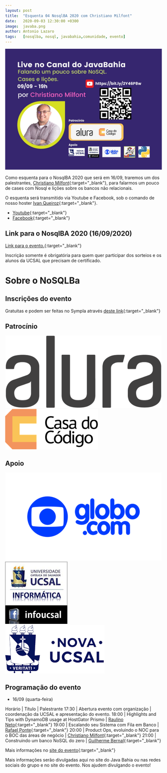 ```yaml
---
layout: post
title:  "Esquenta 04 NosqlBA 2020 com Christiano Milfont"
date:   2020-09-03 12:30:00 +0300
image:  javaba.png
author: Antonio Lazaro
tags:   [nosqlba, nosql, javabahia,comunidade, evento]
---
```


![](/img/nosqlba/2020/esquenta-christiano.jpeg)

Como esquenta para o NosqlBA 2020 que será em 16/09, traremos um dos palestrantes, [Christiano Milfont](https://www.linkedin.com/in/cmilfont/){:target="\_blank"}, para falarmos um pouco de cases com Nosql e lições sobre os bancos não relacionais.

O esquenta será transmitido via Youtube e Facebook, sob o comando de nosso hoster [Ivan Queiroz](https://www.linkedin.com/in/ivanqueiroz/){:target="\_blank"}. 

- [Youtube](https://www.youtube.com/watch?v=o0ySctnC418){:target="\_blank"} 
- [Facebook](https://bit.ly/2QR8Jpi){:target="\_blank"} 

## Link para o NosqlBA 2020 (16/09/2020)

[Link para o evento.](https://www.youtube.com/watch?v=jEkV1B79C2g){:target="\_blank"}

Inscrição somente é obrigatória para quem quer participar dos sorteios e os alunos da UCSAL que precisam de certificado.

# Sobre o NoSQLBa

## Inscrições do evento

Gratuitas e podem ser feitas no Sympla através [deste link](https://www.sympla.com.br/nosqlba-2020__921068){:target="\_blank"}

## Patrocínio

<div>
    <img src="/img/nosqlba/2020/alura-dark-1060px.png" class="img-thumbnail logo" alt="Alura">
    <img src="/img/nosqlba/2020/cdc.png" class="img-thumbnail logo" alt="Casa do código">
</div>

## Apoio 
<div class="container">
    <div class="row text-center">
        <img src="/img/nosqlba/2020/globodotcom.png" class="img-thumbnail logo" 
        alt="Globo.com">
        <img src="/img/nosqlba/2020/logo_infoucsal.jpg" class="img-thumbnail logo" 
        alt="DA Info UCSAL">
        <img src="/img/nosqlba/2020/logo-ucsal.png" class="img-thumbnail logo" 
        alt="UCSAL (Universidade Católica do Salvador)">
    </div>  
</div>

## Programação do evento

- 16/09 (quarta-feira)

Horário | Título | Palestrante
17:30 | Abertura evento com organização | coordenação da UCSAL e apresentação do evento.
18:00 | Highlights and Tips with DynamoDB usage at HostGator Prismo	| [Raulino Neto](https://www.linkedin.com/in/raulinoneto/){:target="\_blank"}
19:00 | Escalando seu Sistema com Fila em Banco	| [Rafael Ponte](https://www.linkedin.com/in/rponte/){:target="\_blank"}
20:00 | Product Ops, evoluindo o NOC para o BOC das áreas de negócio | [Christiano Milfont](https://www.linkedin.com/in/cmilfont/){:target="\_blank"}
21:00 | Construindo um banco NoSQL do zero	| [Guilherme Bernal](https://www.linkedin.com/in/guilherme-bernal-58666777/){:target="\_blank"}

Mais informações no [site do evento](http://www.nosqlba.com/2020/index.html){:target="\_blank"}

Mais informações serão divulgadas aqui no site do Java Bahia ou nas redes sociais do grupo e no site do evento. Nos ajudem divulgando o evento!
